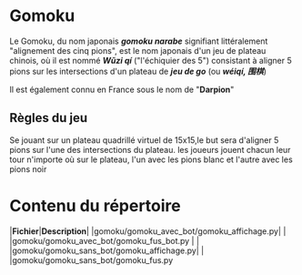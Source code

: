 # Gomoku
Le Gomoku, du nom japonais ***gomoku narabe*** signifiant littéralement "alignement des cinq pions", est le nom japonais d'un jeu de plateau chinois, où il est nommé ***Wǔzi qí*** ("l'échiquier des 5") consistant à aligner 5 pions sur les intersections d'un plateau de ***jeu de go*** (ou ***wéiqí, 围棋***)

Il est également connu en France sous le nom de "**Darpion**"

## Règles du jeu
Se jouant sur un plateau quadrillé virtuel de 15x15,le but sera d'aligner 5 pions sur l'une des intersections du plateau. les joueurs jouent chacun leur tour n'importe où sur le plateau, l'un avec les pions blanc et l'autre avec les pions noir

# Contenu du répertoire

|**Fichier**|**Description**|
|gomoku/gomoku_avec_bot/gomoku_affichage.py| |
|gomoku/gomoku_avec_bot/gomoku_fus_bot.py  | |
|gomoku/gomoku_sans_bot/gomoku_affichage.py| |
|gomoku/gomoku_sans_bot/gomoku_fus.py

